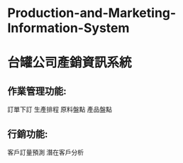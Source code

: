 # Production-and-Marketing-Information-System
 台罐公司產銷資訊系統
 ================
 作業管理功能:
 ---------
   訂單下訂
   生產排程
   原料盤點
   產品盤點
 
 行銷功能:
 --------
   客戶訂量預測
   潛在客戶分析

